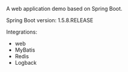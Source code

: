 A web application demo based on Spring Boot.

Spring Boot version: 1.5.8.RELEASE

Integrations:
- web
- MyBatis
- Redis
- Logback

